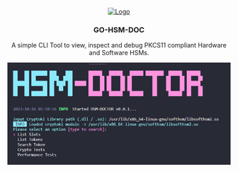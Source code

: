 <div id="top"></div>


<!-- PROJECT LOGO -->
<br />
<div align="center">
  <a href="https://github.com/reznik99/go-dcc">
    <img src="https://cdn.icon-icons.com/icons2/2699/PNG/512/golang_logo_icon_171073.png" alt="Logo" width="80" height="80">
  </a>

  <h3 align="center">GO-HSM-DOC</h3>

  <p align="center">
    A simple CLI Tool to view, inspect and debug PKCS11 compliant Hardware and Software HSMs.
  </p>
</div>


[![CLI Screenshot][screenshot]](https://crypto.francescogorini.com)

<!-- LINKS -->
[screenshot]: res/cli.png